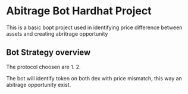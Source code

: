 # Abitrage Bot Hardhat Project

This is a basic bopt project used in identifying price difference between assets and creating abritrage opportunity


## Bot Strategy overview
The protocol choosen are 
1. 
2. 

The bot will identify token on both dex with price mismatch, this way an abitrage opportunity exist. 
